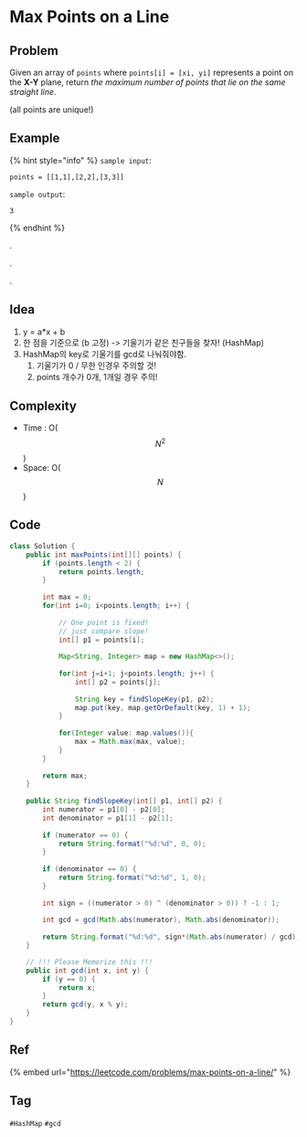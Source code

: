 # Max Points on a Line

## Problem

Given an array of `points` where `points[i] = [xi, yi]` represents a point on the **X-Y** plane, return _the maximum number of points that lie on the same straight line_.

\(all points are unique!\)

## Example

{% hint style="info" %}
`sample input`: 

```text
points = [[1,1],[2,2],[3,3]]
```

`sample output`: 

```text
3
```
{% endhint %}



.

.

.



## Idea

1. y = a\*x + b
2. 한 점을 기준으로 \(b 고정\) -&gt; 기울기가 같은 친구들을 찾자! \(HashMap\)
3. HashMap의 key로 기울기를 gcd로 나눠줘야함.
   1. 기울기가 0 / 무한 인경우 주의할 것!
   2. points 개수가 0개, 1개일 경우 주의!

## Complexity

* Time : O\($$N^2$$\)
* Space: O\($$N$$\)

## Code 

```java
class Solution {
    public int maxPoints(int[][] points) {
        if (points.length < 2) {
            return points.length;
        }
        
        int max = 0;
        for(int i=0; i<points.length; i++) {
            
            // One point is fixed!
            // just compare slope!
            int[] p1 = points[i];
            
            Map<String, Integer> map = new HashMap<>();
            
            for(int j=i+1; j<points.length; j++) {
                int[] p2 = points[j];
                
                String key = findSlopeKey(p1, p2);
                map.put(key, map.getOrDefault(key, 1) + 1);
            }
            
            for(Integer value: map.values()){
                max = Math.max(max, value);
            }
        }
		
        return max;
    }
    
    public String findSlopeKey(int[] p1, int[] p2) {
        int numerator = p1[0] - p2[0];
        int denominator = p1[1] - p2[1];
        
        if (numerator == 0) {
            return String.format("%d:%d", 0, 0);
        }
        
        if (denominator == 0) {
            return String.format("%d:%d", 1, 0);
        }
        
        int sign = ((numerator > 0) ^ (denominator > 0)) ? -1 : 1;
        
        int gcd = gcd(Math.abs(numerator), Math.abs(denominator));
        
        return String.format("%d:%d", sign*(Math.abs(numerator) / gcd), Math.abs(denominator) / gcd);
    }

    // !!! Please Memorize this !!!
    public int gcd(int x, int y) {
        if (y == 0) {
            return x;
        }
        return gcd(y, x % y);
    }
}
```

## Ref

{% embed url="https://leetcode.com/problems/max-points-on-a-line/" %}



## Tag

`#HashMap` `#gcd`

